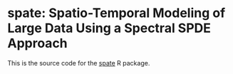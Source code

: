 # spate: Spatio-Temporal Modeling of Large Data Using a Spectral SPDE Approach

This is the source code for the [spate](https://cran.r-project.org/web/packages/spate/index.html) R package.
